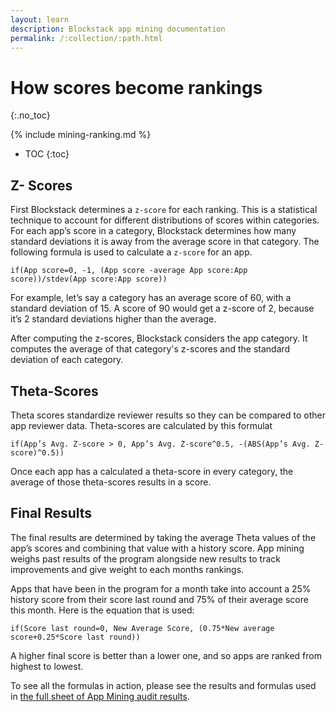 ```yaml
---
layout: learn
description: Blockstack app mining documentation
permalink: /:collection/:path.html
---
```

# How scores become rankings
{:.no_toc}

{% include mining-ranking.md %}

* TOC
{:toc}

## Z- Scores

First Blockstack determines a `z-score` for each ranking. This is a statistical technique to account for different distributions of scores within categories. For each app’s score in a category, Blockstack determines how many standard deviations it is away from the average score in that category. The following formula is used to calculate a `z-score` for an app.

`if(App score=0, -1, (App score -average App score:App score))/stdev(App score:App score))`

For example, let’s say a category has an average score of 60, with a standard deviation of 15. A score of 90 would get a z-score of 2, because it’s 2 standard deviations higher than the average. 

After computing the z-scores, Blockstack considers the app category. It computes the average of that category's z-scores and the standard deviation of each category.
 
## Theta-Scores

Theta scores standardize reviewer results so they can be compared to other app reviewer data. Theta-scores are calculated by this formulat

`if(App’s Avg. Z-score > 0, App’s Avg. Z-score^0.5, -(ABS(App’s Avg. Z-score)^0.5))`

Once each app has a calculated a theta-score in every category, the average of those theta-scores results in a score.


## Final Results

The final results are determined by taking the average Theta values of the app’s scores and combining that value with a history score. App mining weighs past results of the program alongside new results to track improvements and give weight to each months rankings. 

Apps that have been in the program for a month take into account a 25% history score from their score last round and 75% of their average score this month. Here is the equation that is used:

`if(Score last round=0, New Average Score, (0.75*New average score+0.25*Score last round))`

A higher final score is better than a lower one, and so apps are ranked from highest to lowest.

To see all the formulas in action, please see the results and formulas used in [the full sheet of App Mining audit results](https://docs.google.com/spreadsheets/d/13PXIJhEhTusjVT9elYS3LnGqSj6DBjTUDCzB_R6Inkw/edit?usp=sharing).
